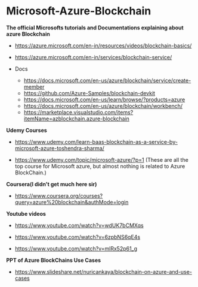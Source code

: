 # Microsoft-Azure-Blockchain
**The official Microsofts tutorials and Documentations explaining about azure Blockchain**

- https://azure.microsoft.com/en-in/resources/videos/blockchain-basics/

- https://azure.microsoft.com/en-in/services/blockchain-service/

- Docs
    - https://docs.microsoft.com/en-us/azure/blockchain/service/create-member
    - https://github.com/Azure-Samples/blockchain-devkit
    - https://docs.microsoft.com/en-us/learn/browse/?products=azure
    - https://docs.microsoft.com/en-us/azure/blockchain/workbench/
    - https://marketplace.visualstudio.com/items?itemName=azblockchain.azure-blockchain
    
**Udemy Courses**

- https://www.udemy.com/learn-baas-blockchain-as-a-service-by-microsoft-azure-toshendra-sharma/

- https://www.udemy.com/topic/microsoft-azure/?p=1 (These are all the top course for Microsoft azure, but almost nothing is related to Azure BlockChain.)

**Coursera(I didn't get much here sir)**

- https://www.coursera.org/courses?query=azure%20blockchain&authMode=login

**Youtube videos**

- https://www.youtube.com/watch?v=wdUK7bCMXqs

- https://www.youtube.com/watch?v=6zpbNS6qE4s

- https://www.youtube.com/watch?v=mlRx52p61_g

**PPT of Azure BlockChains Use Cases**

- https://www.slideshare.net/nuricankaya/blockchain-on-azure-and-use-cases
